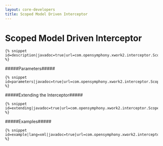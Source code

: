 ```yaml
---
layout: core-developers
title: Scoped Model Driven Interceptor
---
```


# Scoped Model Driven Interceptor



~~~~~~~
{% snippet id=description|javadoc=true|url=com.opensymphony.xwork2.interceptor.ScopedModelDrivenInterceptor %}
~~~~~~~

#####Parameters#####



~~~~~~~
{% snippet id=parameters|javadoc=true|url=com.opensymphony.xwork2.interceptor.ScopedModelDrivenInterceptor %}
~~~~~~~

#####Extending the Interceptor#####



~~~~~~~
{% snippet id=extending|javadoc=true|url=com.opensymphony.xwork2.interceptor.ScopedModelDrivenInterceptor %}
~~~~~~~

#####Examples#####



~~~~~~~
{% snippet id=example|lang=xml|javadoc=true|url=com.opensymphony.xwork2.interceptor.ScopedModelDrivenInterceptor %}
~~~~~~~
